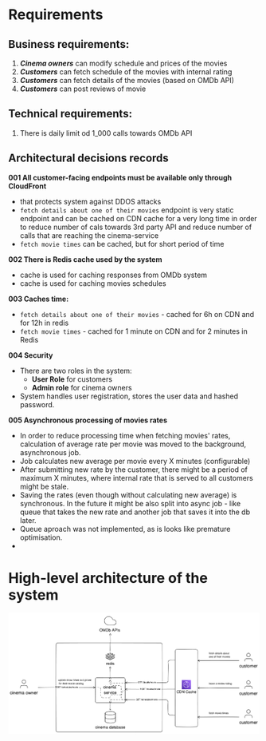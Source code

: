 # Requirements
## Business requirements:
1. _**Cinema owners**_ can modify schedule and prices of the movies
2. _**Customers**_ can fetch schedule of the movies with internal rating
3. _**Customers**_ can fetch details of the movies (based on OMDb API)
4. _**Customers**_ can post reviews of movie

   
## Technical requirements:
1. There is daily limit od 1_000 calls towards OMDb API

## Architectural decisions records

**001 All customer-facing endpoints must be available only through CloudFront** 
* that protects system against DDOS attacks 
* `fetch details about one of their movies` endpoint is very static endpoint and can be cached on CDN cache for a very long time in order to reduce number of cals towards 3rd party API and reduce number of calls that are reaching the cinema-service
* `fetch movie times` can be cached, but for short period of time

**002 There is Redis cache used by the system**
* cache is used for caching responses from OMDb system 
* cache is used for caching movies schedules 

**003 Caches time:**
- `fetch details about one of their movies` - cached for 6h on CDN and for 12h in redis
- `fetch movie times` - cached for 1 minute on CDN and for 2 minutes in Redis

**004 Security**
* There are two roles in the system:
  * **User Role** for customers
  * **Admin role** for cinema owners
* System handles user registration, stores the user data and hashed password.

**005 Asynchronous processing of movies rates**
* In order to reduce processing time when fetching movies' rates, calculation of average rate per movie was moved to the background, asynchronous job.
* Job calculates new average per movie every X minutes (configurable)
* After submitting new rate by the customer, there might be a period of maximum X minutes, where internal rate that is served to all customers might be stale.
* Saving the rates (even though without calculating new average) is synchronous. In the future it might be also split into async job - like queue that takes the new rate and another job that saves it into the db later.
* Queue aproach was not implemented, as is looks like premature optimisation.
* 

# High-level architecture of the system

![img.png](diagrams/img.png)
